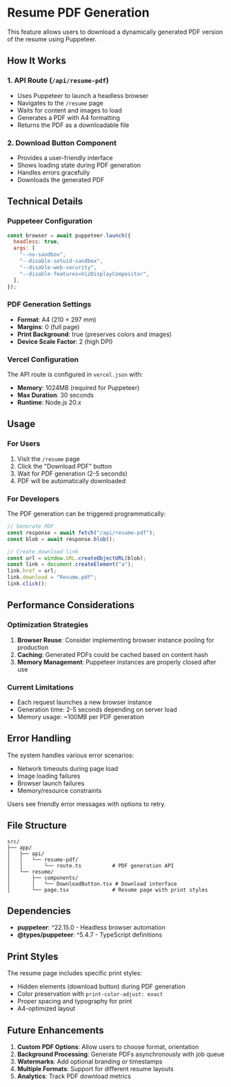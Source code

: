 # Resume PDF Generation

This feature allows users to download a dynamically generated PDF version of the resume using Puppeteer.

## How It Works

### 1. API Route (`/api/resume-pdf`)

- Uses Puppeteer to launch a headless browser
- Navigates to the `/resume` page
- Waits for content and images to load
- Generates a PDF with A4 formatting
- Returns the PDF as a downloadable file

### 2. Download Button Component

- Provides a user-friendly interface
- Shows loading state during PDF generation
- Handles errors gracefully
- Downloads the generated PDF

## Technical Details

### Puppeteer Configuration

```javascript
const browser = await puppeteer.launch({
  headless: true,
  args: [
    "--no-sandbox",
    "--disable-setuid-sandbox",
    "--disable-web-security",
    "--disable-features=VizDisplayCompositor",
  ],
});
```

### PDF Generation Settings

- **Format**: A4 (210 × 297 mm)
- **Margins**: 0 (full page)
- **Print Background**: true (preserves colors and images)
- **Device Scale Factor**: 2 (high DPI)

### Vercel Configuration

The API route is configured in `vercel.json` with:

- **Memory**: 1024MB (required for Puppeteer)
- **Max Duration**: 30 seconds
- **Runtime**: Node.js 20.x

## Usage

### For Users

1. Visit the `/resume` page
2. Click the "Download PDF" button
3. Wait for PDF generation (2-5 seconds)
4. PDF will be automatically downloaded

### For Developers

The PDF generation can be triggered programmatically:

```javascript
// Generate PDF
const response = await fetch("/api/resume-pdf");
const blob = await response.blob();

// Create download link
const url = window.URL.createObjectURL(blob);
const link = document.createElement("a");
link.href = url;
link.download = "Resume.pdf";
link.click();
```

## Performance Considerations

### Optimization Strategies

1. **Browser Reuse**: Consider implementing browser instance pooling for production
2. **Caching**: Generated PDFs could be cached based on content hash
3. **Memory Management**: Puppeteer instances are properly closed after use

### Current Limitations

- Each request launches a new browser instance
- Generation time: 2-5 seconds depending on server load
- Memory usage: ~100MB per PDF generation

## Error Handling

The system handles various error scenarios:

- Network timeouts during page load
- Image loading failures
- Browser launch failures
- Memory/resource constraints

Users see friendly error messages with options to retry.

## File Structure

```
src/
├── app/
│   ├── api/
│   │   └── resume-pdf/
│   │       └── route.ts          # PDF generation API
│   └── resume/
│       ├── components/
│       │   └── DownloadButton.tsx # Download interface
│       └── page.tsx              # Resume page with print styles
```

## Dependencies

- **puppeteer**: ^22.15.0 - Headless browser automation
- **@types/puppeteer**: ^5.4.7 - TypeScript definitions

## Print Styles

The resume page includes specific print styles:

- Hidden elements (download button) during PDF generation
- Color preservation with `print-color-adjust: exact`
- Proper spacing and typography for print
- A4-optimized layout

## Future Enhancements

1. **Custom PDF Options**: Allow users to choose format, orientation
2. **Background Processing**: Generate PDFs asynchronously with job queue
3. **Watermarks**: Add optional branding or timestamps
4. **Multiple Formats**: Support for different resume layouts
5. **Analytics**: Track PDF download metrics
